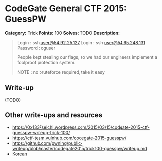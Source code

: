 # CodeGate General CTF 2015: GuessPW

**Category:** Trick
**Points:** 100
**Solves:** TODO
**Description:** 

> Login : ssh user@54.92.25.127
> Login : ssh user@54.65.248.131
> Password : cguser
> 
> People kept stealing our flags, so we had our engineers implement a foolproof protection system.
> 
> NOTE : no bruteforce required, take it easy

## Write-up

(TODO)

## Other write-ups and resources

* <https://0x1337seichi.wordpress.com/2015/03/15/codgate-2015-ctf-guesspw-writeup-trick-100/>
* <https://ctf-team.vulnhub.com/codegate-2015-guesspw/>
* <https://github.com/pwning/public-writeup/blob/master/codegate2015/trick100-guesspw/writeup.md>
* [Korean](http://cd80.tistory.com/64)